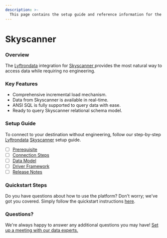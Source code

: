 ```yaml
---
description: >-
  This page contains the setup guide and reference information for the Skyscanner source connector.
---
```


# Skyscanner

### Overview

The [Lyftrondata](https://www.lyftrondata.com/) integration for [Skyscanner](https://www.lyftrondata.com/integration/skyscanner/)[ ](https://www.lyftrondata.com/integration/skyscanner/)provides the most natural way to access data while requiring no engineering.

### Key Features

* Comprehensive incremental load mechanism.
* Data from Skyscanner is available in real-time.&#x20;
* ANSI SQL is fully supported to query data with ease.
* Ready to query Skyscanner relational schema model.

### Setup Guide

To connect to your destination without engineering, follow our step-by-step [Lyftrondata](https://www.lyftrondata.com/)  [Skyscanner](https://www.lyftrondata.com/integration/skyscanner/) setup guide.

* [ ] [Prerequisite](../../marketing-analytics/skyscanner/prerequisite.md)
* [ ] [Connection Steps](../../marketing-analytics/skyscanner/connection-steps.md)
* [ ] [Data Model](../../marketing-analytics/skyscanner/data-model/)
* [ ] [Driver Framework](../../marketing-analytics/skyscanner/driver-framework/)
* [ ] [Release Notes](../../marketing-analytics/skyscanner/release-notes.md)

### Quickstart Steps

Do you have questions about how to use the platform? Don't worry; we've got you covered. Simply follow the quickstart instructions [here](../../../quickstart-steps.md).

### Questions? <a href="#questions" id="questions"></a>

We're always happy to answer any additional questions you may have! [Set up a meeting with our data experts.](https://www.lyftrondata.com/book-a-meeting/)

